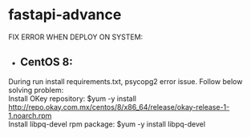 # fastapi-advance
FIX ERROR WHEN DEPLOY ON SYSTEM:
- <h2>CentOS 8:</h2>
During run install requirements.txt, psycopg2 error issue. Follow below solving problem:</br>
Install OKey repository: $yum -y install http://repo.okay.com.mx/centos/8/x86_64/release/okay-release-1-1.noarch.rpm</br>
Install libpq-devel rpm package: $yum -y install libpq-devel


